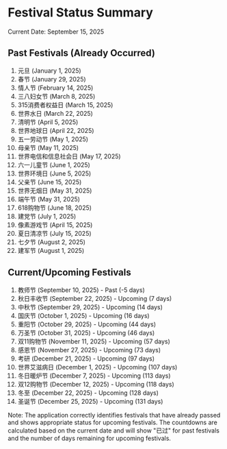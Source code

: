 # Festival Status Summary
Current Date: September 15, 2025

## Past Festivals (Already Occurred)
1. 元旦 (January 1, 2025)
2. 春节 (January 29, 2025)
3. 情人节 (February 14, 2025)
4. 三八妇女节 (March 8, 2025)
5. 315消费者权益日 (March 15, 2025)
6. 世界水日 (March 22, 2025)
7. 清明节 (April 5, 2025)
8. 世界地球日 (April 22, 2025)
9. 五一劳动节 (May 1, 2025)
10. 母亲节 (May 11, 2025)
11. 世界电信和信息社会日 (May 17, 2025)
12. 六一儿童节 (June 1, 2025)
13. 世界环境日 (June 5, 2025)
14. 父亲节 (June 15, 2025)
15. 世界无烟日 (May 31, 2025)
16. 端午节 (May 31, 2025)
17. 618购物节 (June 18, 2025)
18. 建党节 (July 1, 2025)
19. 像素游戏节 (April 15, 2025)
20. 夏日清凉节 (July 15, 2025)
21. 七夕节 (August 2, 2025)
22. 建军节 (August 1, 2025)

## Current/Upcoming Festivals
1. 教师节 (September 10, 2025) - Past (-5 days)
2. 秋日丰收节 (September 22, 2025) - Upcoming (7 days)
3. 中秋节 (September 29, 2025) - Upcoming (14 days)
4. 国庆节 (October 1, 2025) - Upcoming (16 days)
5. 重阳节 (October 29, 2025) - Upcoming (44 days)
6. 万圣节 (October 31, 2025) - Upcoming (46 days)
7. 双11购物节 (November 11, 2025) - Upcoming (57 days)
8. 感恩节 (November 27, 2025) - Upcoming (73 days)
9. 考研 (December 21, 2025) - Upcoming (97 days)
10. 世界艾滋病日 (December 1, 2025) - Upcoming (107 days)
11. 冬日暖炉节 (December 7, 2025) - Upcoming (113 days)
12. 双12购物节 (December 12, 2025) - Upcoming (118 days)
13. 冬至 (December 22, 2025) - Upcoming (128 days)
14. 圣诞节 (December 25, 2025) - Upcoming (131 days)

Note: The application correctly identifies festivals that have already passed and shows appropriate status for upcoming festivals. The countdowns are calculated based on the current date and will show "已过" for past festivals and the number of days remaining for upcoming festivals.